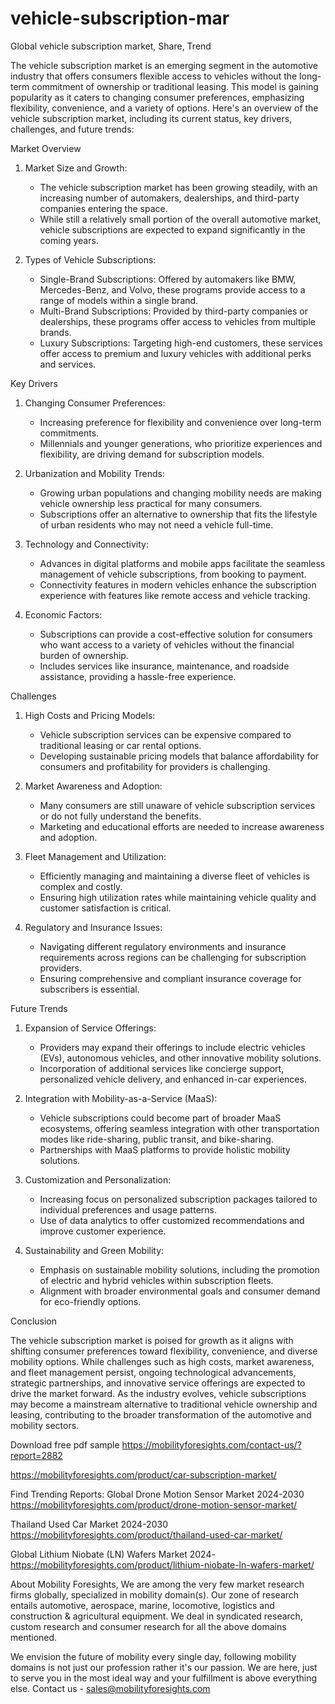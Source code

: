 # vehicle-subscription-mar
Global vehicle subscription market, Share, Trend  

The vehicle subscription market is an emerging segment in the automotive industry that offers consumers flexible access to vehicles without the long-term commitment of ownership or traditional leasing. This model is gaining popularity as it caters to changing consumer preferences, emphasizing flexibility, convenience, and a variety of options. Here's an overview of the vehicle subscription market, including its current status, key drivers, challenges, and future trends:

 Market Overview

1. Market Size and Growth:
   - The vehicle subscription market has been growing steadily, with an increasing number of automakers, dealerships, and third-party companies entering the space.
   - While still a relatively small portion of the overall automotive market, vehicle subscriptions are expected to expand significantly in the coming years.

2. Types of Vehicle Subscriptions:
   - Single-Brand Subscriptions: Offered by automakers like BMW, Mercedes-Benz, and Volvo, these programs provide access to a range of models within a single brand.
   - Multi-Brand Subscriptions: Provided by third-party companies or dealerships, these programs offer access to vehicles from multiple brands.
   - Luxury Subscriptions: Targeting high-end customers, these services offer access to premium and luxury vehicles with additional perks and services.

 Key Drivers

1. Changing Consumer Preferences:
   - Increasing preference for flexibility and convenience over long-term commitments.
   - Millennials and younger generations, who prioritize experiences and flexibility, are driving demand for subscription models.

2. Urbanization and Mobility Trends:
   - Growing urban populations and changing mobility needs are making vehicle ownership less practical for many consumers.
   - Subscriptions offer an alternative to ownership that fits the lifestyle of urban residents who may not need a vehicle full-time.

3. Technology and Connectivity:
   - Advances in digital platforms and mobile apps facilitate the seamless management of vehicle subscriptions, from booking to payment.
   - Connectivity features in modern vehicles enhance the subscription experience with features like remote access and vehicle tracking.

4. Economic Factors:
   - Subscriptions can provide a cost-effective solution for consumers who want access to a variety of vehicles without the financial burden of ownership.
   - Includes services like insurance, maintenance, and roadside assistance, providing a hassle-free experience.

 Challenges

1. High Costs and Pricing Models:
   - Vehicle subscription services can be expensive compared to traditional leasing or car rental options.
   - Developing sustainable pricing models that balance affordability for consumers and profitability for providers is challenging.

2. Market Awareness and Adoption:
   - Many consumers are still unaware of vehicle subscription services or do not fully understand the benefits.
   - Marketing and educational efforts are needed to increase awareness and adoption.

3. Fleet Management and Utilization:
   - Efficiently managing and maintaining a diverse fleet of vehicles is complex and costly.
   - Ensuring high utilization rates while maintaining vehicle quality and customer satisfaction is critical.

4. Regulatory and Insurance Issues:
   - Navigating different regulatory environments and insurance requirements across regions can be challenging for subscription providers.
   - Ensuring comprehensive and compliant insurance coverage for subscribers is essential.

 Future Trends

1. Expansion of Service Offerings:
   - Providers may expand their offerings to include electric vehicles (EVs), autonomous vehicles, and other innovative mobility solutions.
   - Incorporation of additional services like concierge support, personalized vehicle delivery, and enhanced in-car experiences.

2. Integration with Mobility-as-a-Service (MaaS):
   - Vehicle subscriptions could become part of broader MaaS ecosystems, offering seamless integration with other transportation modes like ride-sharing, public transit, and bike-sharing.
   - Partnerships with MaaS platforms to provide holistic mobility solutions.

3. Customization and Personalization:
   - Increasing focus on personalized subscription packages tailored to individual preferences and usage patterns.
   - Use of data analytics to offer customized recommendations and improve customer experience.

4. Sustainability and Green Mobility:
   - Emphasis on sustainable mobility solutions, including the promotion of electric and hybrid vehicles within subscription fleets.
   - Alignment with broader environmental goals and consumer demand for eco-friendly options.

 Conclusion

The vehicle subscription market is poised for growth as it aligns with shifting consumer preferences toward flexibility, convenience, and diverse mobility options. While challenges such as high costs, market awareness, and fleet management persist, ongoing technological advancements, strategic partnerships, and innovative service offerings are expected to drive the market forward. As the industry evolves, vehicle subscriptions may become a mainstream alternative to traditional vehicle ownership and leasing, contributing to the broader transformation of the automotive and mobility sectors.






Download free pdf sample 
https://mobilityforesights.com/contact-us/?report=2882 





https://mobilityforesights.com/product/car-subscription-market/ 






Find Trending Reports:
Global Drone Motion Sensor Market 2024-2030
https://mobilityforesights.com/product/drone-motion-sensor-market/ 
 
Thailand Used Car Market 2024-2030
https://mobilityforesights.com/product/thailand-used-car-market/ 

Global Lithium Niobate (LN) Wafers Market 2024-
https://mobilityforesights.com/product/lithium-niobate-ln-wafers-market/ 


About Mobility Foresights,
We are among the very few market research firms globally, specialized in mobility domain(s). Our zone of research entails automotive, aerospace, marine, locomotive, logistics and construction & agricultural equipment. We deal in syndicated research, custom research and consumer research for all the above domains mentioned.

We envision the future of mobility every single day, following mobility domains is not just our profession rather it's our passion. We are here, just to serve you in the most ideal way and your fulfillment is above everything else. Contact us -  sales@mobilityforesights.com 
 
